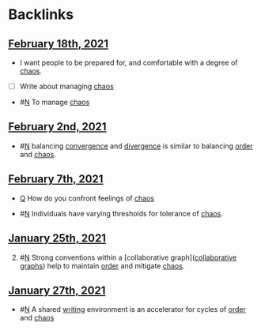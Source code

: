 
# Backlinks
## [February 18th, 2021](<February 18th, 2021.md>)
- I want people to be prepared for, and comfortable with a degree of [chaos](<chaos.md>).

- [ ] Write about managing [chaos](<chaos.md>)

- #[N](<N.md>) To manage [chaos](<chaos.md>)

## [February 2nd, 2021](<February 2nd, 2021.md>)
- #[N](<N.md>) balancing [convergence](<convergence.md>) and [divergence](<divergence.md>) is similar to balancing [order](<order.md>) and [chaos](<chaos.md>).

## [February 7th, 2021](<February 7th, 2021.md>)
- [Q](<Q.md>) How do you confront feelings of [chaos](<chaos.md>)

- #[N](<N.md>) Individuals have varying thresholds for tolerance of [chaos](<chaos.md>).

## [January 25th, 2021](<January 25th, 2021.md>)
2. #[N](<N.md>) Strong conventions within a [collaborative graph]([collaborative graphs](<collaborative graphs.md>)) help to maintain [order](<order.md>) and mitigate [chaos](<chaos.md>).

## [January 27th, 2021](<January 27th, 2021.md>)
- #[N](<N.md>)  A shared [writing](<writing.md>) environment is an accelerator for cycles of [order](<order.md>) and [chaos](<chaos.md>)

